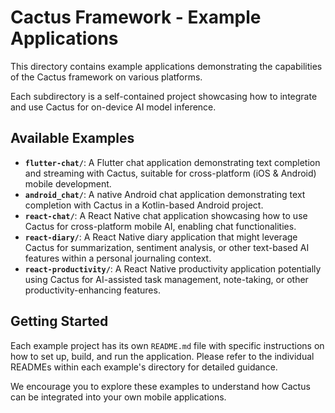 # Cactus Framework - Example Applications

This directory contains example applications demonstrating the capabilities of the Cactus framework on various platforms.

Each subdirectory is a self-contained project showcasing how to integrate and use Cactus for on-device AI model inference.

## Available Examples

*   **`flutter-chat/`**: A Flutter chat application demonstrating text completion and streaming with Cactus, suitable for cross-platform (iOS & Android) mobile development.
*   **`android_chat/`**: A native Android chat application demonstrating text completion with Cactus in a Kotlin-based Android project.
*   **`react-chat/`**: A React Native chat application showcasing how to use Cactus for cross-platform mobile AI, enabling chat functionalities.
*   **`react-diary/`**: A React Native diary application that might leverage Cactus for summarization, sentiment analysis, or other text-based AI features within a personal journaling context.
*   **`react-productivity/`**: A React Native productivity application potentially using Cactus for AI-assisted task management, note-taking, or other productivity-enhancing features.

## Getting Started

Each example project has its own `README.md` file with specific instructions on how to set up, build, and run the application. Please refer to the individual READMEs within each example's directory for detailed guidance.

We encourage you to explore these examples to understand how Cactus can be integrated into your own mobile applications. 